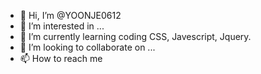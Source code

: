 - 👋 Hi, I’m @YOONJE0612
- 👀 I’m interested in ...
- 🌱 I’m currently learning coding CSS, Javescript, Jquery.
- 💞️ I’m looking to collaborate on ...
- 📫 How to reach me 

<!---
YOONJE0612/YOONJE0612 is a ✨ special ✨ repository because its `README.md` (this file) appears on your GitHub profile.
You can click the Preview link to take a look at your changes.
--->
